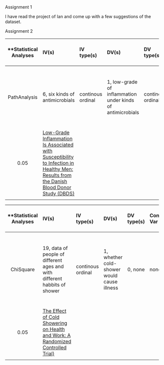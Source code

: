 Assignment 1

I have read the project of Ian and come up with a few suggestions of the dataset. 

Assignment 2

| **Statistical Analyses	|  IV(s)  |  IV type(s) |  DV(s)  |  DV type(s)  |  Control Var | Control Var type  | Question to be answered | _H0_ | alpha | link to paper **| 
|:----------:|:----------|:------------|:-------------|:-------------|:------------|:------------- |:------------------|:----:|:-------:|:-------|
PathAnalysis	| 6, six kinds of antimicrobials | continous ordinal | 1, low-grade of inflammation under kinds of antimicrobials | continous ordinal | 3, obesity, current smoking status, comorbidity | ordinal | Whether low-grade inflammation (LGI) is associated with a subsequently increased risk of infection. | LGI and infection are Interfering
 | 0.05 | [Low-Grade Inflammation Is Associated with Susceptibility to Infection in Healthy Men: Results from the Danish Blood Donor Study (DBDS)](http://journals.plos.org/plosone/article?id=10.1371/journal.pone.0164220#sec014) |
  |||||||||
  
  
  | **Statistical Analyses	|  IV(s)  |  IV type(s) |  DV(s)  |  DV type(s)  |  Control Var | Control Var type  | Question to be answered | _H0_ | alpha | link to paper **| 
|:----------:|:----------|:------------|:-------------|:-------------|:------------|:------------- |:------------------|:----:|:-------:|:-------|
ChiSquare	| 19, data of people of different ages and with different habbits of shower | continous ordinal | 1, whether cold-shower would cause illness | 0, none | none | Determine the cumulative effect of a routine (hot-to-) cold shower on sickness, quality of life and work productivity. | LGI and infection are Interfering
 | 0.05 | [The Effect of Cold Showering on Health and Work: A Randomized Controlled Trial)](http://journals.plos.org/plosone/article?id=10.1371/journal.pone.0161749#abstract0) |
  |||||||||
  
